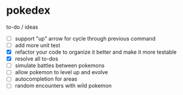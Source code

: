 # pokedex

to-do / ideas 

- [ ] support "up" arrow for cycle through previous command
- [ ] add more unit test
- [x] refactor your code to organize it better and make it more testable
- [x] resolve all to-dos
- [ ] simulate battles between pokemons
- [ ] allow pokemon to level up and evolve
- [ ] autocompletion for areas
- [ ] random encounters with wild pokemon
